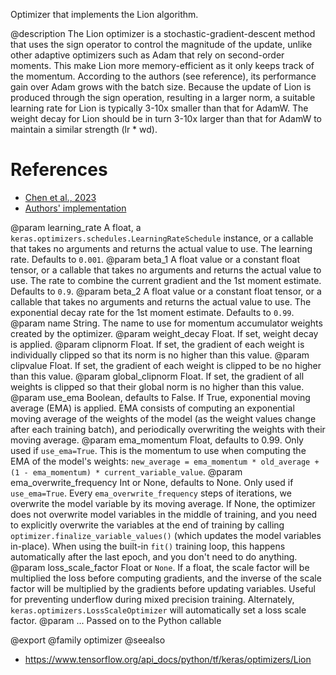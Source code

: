 Optimizer that implements the Lion algorithm.

@description
The Lion optimizer is a stochastic-gradient-descent method that uses the
sign operator to control the magnitude of the update, unlike other adaptive
optimizers such as Adam that rely on second-order moments. This make
Lion more memory-efficient as it only keeps track of the momentum. According
to the authors (see reference), its performance gain over Adam grows with
the batch size. Because the update of Lion is produced through the sign
operation, resulting in a larger norm, a suitable learning rate for Lion is
typically 3-10x smaller than that for AdamW. The weight decay for Lion
should be in turn 3-10x larger than that for AdamW to maintain a
similar strength (lr * wd).

# References
- [Chen et al., 2023](http://arxiv.org/abs/2302.06675)
- [Authors' implementation](
    http://github.com/google/automl/tree/master/lion)

@param learning_rate A float, a
    `keras.optimizers.schedules.LearningRateSchedule` instance, or
    a callable that takes no arguments and returns the actual value to
    use. The learning rate. Defaults to `0.001`.
@param beta_1 A float value or a constant float tensor, or a callable
    that takes no arguments and returns the actual value to use. The
    rate to combine the current gradient and the 1st moment estimate.
    Defaults to `0.9`.
@param beta_2 A float value or a constant float tensor, or a callable
    that takes no arguments and returns the actual value to use. The
    exponential decay rate for the 1st moment estimate. Defaults to
    `0.99`.
@param name String. The name to use
  for momentum accumulator weights created by
  the optimizer.
@param weight_decay Float. If set, weight decay is applied.
@param clipnorm Float. If set, the gradient of each weight is individually
  clipped so that its norm is no higher than this value.
@param clipvalue Float. If set, the gradient of each weight is clipped to be
  no higher than this value.
@param global_clipnorm Float. If set, the gradient of all weights is clipped
  so that their global norm is no higher than this value.
@param use_ema Boolean, defaults to False. If True, exponential moving average
  (EMA) is applied. EMA consists of computing an exponential moving
  average of the weights of the model (as the weight values change after
  each training batch), and periodically overwriting the weights with
  their moving average.
@param ema_momentum Float, defaults to 0.99. Only used if `use_ema=True`.
  This is the momentum to use when computing
  the EMA of the model's weights:
  `new_average = ema_momentum * old_average + (1 - ema_momentum) *
  current_variable_value`.
@param ema_overwrite_frequency Int or None, defaults to None. Only used if
  `use_ema=True`. Every `ema_overwrite_frequency` steps of iterations,
  we overwrite the model variable by its moving average.
  If None, the optimizer
  does not overwrite model variables in the middle of training, and you
  need to explicitly overwrite the variables at the end of training
  by calling `optimizer.finalize_variable_values()`
  (which updates the model
  variables in-place). When using the built-in `fit()` training loop,
  this happens automatically after the last epoch,
  and you don't need to do anything.
@param loss_scale_factor Float or `None`. If a float, the scale factor will
  be multiplied the loss before computing gradients, and the inverse of
  the scale factor will be multiplied by the gradients before updating
  variables. Useful for preventing underflow during mixed precision
  training. Alternately, `keras.optimizers.LossScaleOptimizer` will
  automatically set a loss scale factor.
@param ... Passed on to the Python callable

@export
@family optimizer
@seealso
+ <https://www.tensorflow.org/api_docs/python/tf/keras/optimizers/Lion>
